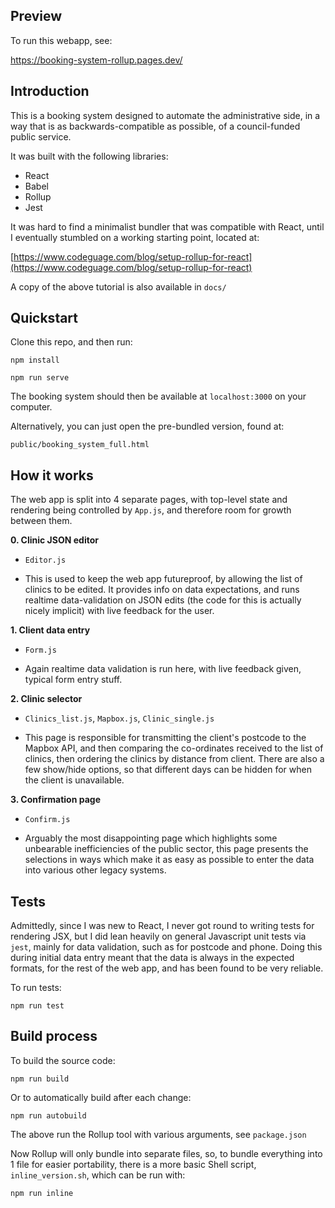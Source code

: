 
Preview
-----

To run this webapp, see:

https://booking-system-rollup.pages.dev/


Introduction
-----

This is a booking system  designed to automate the administrative side, in  a  way that  is  as  backwards-compatible  as  possible, of  a
council-funded public service.

It was built with the following libraries:
- React
- Babel
- Rollup
- Jest

It was hard to find a minimalist bundler that was compatible with React, until I eventually stumbled on a working starting point, located at:

[https://www.codeguage.com/blog/setup-rollup-for-react](https://www.codeguage.com/blog/setup-rollup-for-react)

A copy of the above tutorial is also available in `docs/`


Quickstart
----------

Clone this repo, and then run:

    npm install

    npm run serve

The booking system should then be available at `localhost:3000` on your computer.

Alternatively, you can just open the pre-bundled version, found at:

    public/booking_system_full.html


How it works
-----

The web app is split into 4 separate pages, with top-level state and rendering being controlled by `App.js`, and therefore room for growth between them.

**0. Clinic JSON editor**

 - `Editor.js`

 - This is used to keep the web app futureproof, by allowing the list of clinics to be edited. It provides info on data expectations, and runs realtime data-validation on JSON edits (the code for this is actually nicely implicit) with live feedback for the user.


**1. Client data entry**

 - `Form.js`

 - Again realtime data validation is run here, with live feedback given, typical form entry stuff.


**2. Clinic selector**

 - `Clinics_list.js`, `Mapbox.js`, `Clinic_single.js`

 - This page is responsible for transmitting the client's postcode to the Mapbox API, and then comparing the co-ordinates received to the list of clinics, then ordering the clinics by distance from client. There are also a few show/hide options, so that different days can be hidden for when the client is unavailable.

**3. Confirmation page**

 - `Confirm.js`

 - Arguably the most disappointing page which highlights some unbearable inefficiencies of the public sector, this page presents the selections in ways which make it as easy as possible to enter the data into various other legacy systems.


Tests
----

Admittedly, since I was new to React, I never got round to writing tests for rendering JSX, but I did lean heavily on general Javascript unit tests via `jest`, mainly for data validation, such as for postcode and phone. Doing this during initial data entry meant that the data is always in the expected formats, for the rest of the web app, and has been found to be very reliable.

To run tests:

    npm run test


Build process
-------------

To build the source code:

    npm run build

Or to automatically build after each change:

    npm run autobuild

The above run the Rollup tool with various arguments, see `package.json`

Now Rollup will only bundle into separate files, so, to bundle everything into 1 file for easier portability, there is a more basic Shell script, `inline_version.sh`, which can be run with:

    npm run inline